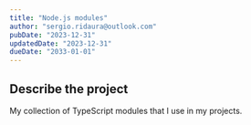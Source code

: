 ```yaml
---
title: "Node.js modules"
author: "sergio.ridaura@outlook.com"
pubDate: "2023-12-31"
updatedDate: "2023-12-31"
dueDate: "2033-01-01"
---
```


## Describe the project

My collection of TypeScript modules that I use in my projects.

